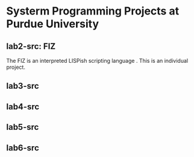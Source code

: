 # Systerm Programming Projects at Purdue University

## lab2-src: FIZ
The FIZ is an interpreted LISPish scripting language . This is an individual project.

## lab3-src

## lab4-src

## lab5-src

## lab6-src